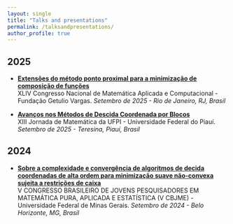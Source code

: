 ```yaml
---
layout: single
title: "Talks and presentations"
permalink: /talksandpresentations/
author_profile: true
---
```

## 2025

- **[Extensões do método ponto proximal para a minimização de composição de funções](/files/cnmac2025.pdf)**  
  XLIV Congresso Nacional de Matemática Aplicada e Computacional - Fundação Getulio Vargas. *Setembro de 2025 - Rio de Janeiro, RJ, Brasil*

- **[Avanços nos Métodos de Descida Coordenada por Blocos](/files/jornada2025.pdf)**  
  XIII Jornada de Matemática da UFPI - Universidade Federal do Piauí. *Setembro de 2025 - Teresina, Piauí, Brasil*

## 2024

- **[Sobre a complexidade e convergência de algoritmos de decida coordenadas de alta ordem para minimização suave não-convexa sujeita a restrições de caixa](/files/jovesn2024.pdf)**  
 V CONGRESSO BRASILEIRO DE JOVENS PESQUISADORES EM MATEMÁTICA PURA, APLICADA E ESTATÍSTICA (V CBJME) - Universidade Federal de Minas Gerais. *Setembro de 2024 - Belo Horizonte, MG, Brasil*
